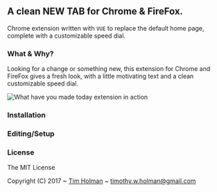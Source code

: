 ## A clean NEW TAB for Chrome & FireFox.
Chrome extension written with `VUE` to replace the default home page, complete with a customizable speed dial.

### What & Why?
Looking for a change or something new, this extension for Chrome and FireFox gives a fresh look, with a little motivating text and a clean customizable speed dial.

![What have you made today extension in action](http://i.imgur.com/YgKI4jgr.png)

### Installation

### Editing/Setup

### License

The MIT License

Copyright (C) 2017 ~ [Tim Holman](http://tholman.com) ~ timothy.w.holman@gmail.com

